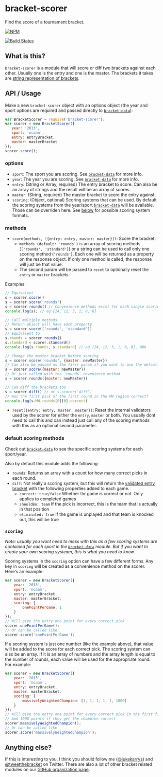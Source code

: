 bracket-scorer
==============

Find the score of a tournament bracket.

[![NPM](https://nodei.co/npm/bracket-scorer.png)](https://nodei.co/npm/bracket-scorer/)

[![Build Status](https://travis-ci.org/bracketclub/bracket-scorer.png?branch=master)](https://travis-ci.org/bracketclub/bracket-scorer)

## What is this?

`bracket-scorer` is a module that will score or diff two brackets against each other. Usually one is the entry and one is the master. The brackets it takes are [string representation of brackets](https://gist.github.com/lukekarrys/2028007#explanation).

## API / Usage

Make a new `bracket-scorer` object with an options object (the year and sport options are required and passed directly to [`bracket-data`](https://github.com/bracketclub/bracket-data#which-sports-does-it-have)):

```js
var BracketScorer = require('bracket-scorer');
var scorer = new BracketScorer({
   year: '2013',
   sport: 'ncaam',
   entry: entryBracket,
   master: masterBracket
});
scorer.score();
```

### options

- `sport`: The sport you are scoring. See [`bracket-data`](https://github.com/bracketclub/bracket-data#api) for more info.
- `year`: The year you are scoring. See [`bracket-data`](https://github.com/bracketclub/bracket-data#api) for more info.
- `entry`: (String or Array, required) The entry bracket to score. Can also be an array of strings and the result will be an array of scores.
- `master`: (String, required) The master bracket to score the entry against.
- `scoring`: (Object, optional) Scoring systems that can be used. By default the scoring systems from the year/sport [`bracket-data`](https://github.com/bracketclub/bracket-data) will be available. Those can be overriden here. See [below](#scoring) for possible scoring system formats.

### methods

- `score(methods, [{entry: entry, master: master}])`: Score the bracket.
  - `methods (default: 'rounds')` is an array of scoring methods (`['rounds', 'standard']`) or a string can be used to call only one scoring method (`'rounds'`). Each one will be returned as a property on the response object. If only one method is called, the response will just be that value.
  - The second param will be passed to `reset` to optionally reset the `entry` or `master` brackets.

Examples:
```js
// Equivalent
s = scorer.score()
s = scorer.score('rounds')
s = scorer.rounds() // Convenience methods exist for each single scoring method
console.log(s); // eg [24, 12, 3, 1, 0, 0]

// Call multiple methods
// Return object will have each property
s = scorer.score(['rounds', 'standard'])
// Equivalent to
s.rounds = scorer.rounds()
s.standard = scorer.standard()
console.log(s.rounds, s.standard) // eg [24, 12, 3, 1, 0, 0], 900

// Change the master bracket before scoring
s = scorer.score('rounds', {master: newMaster})
// Can also be passed as the first param if you want to use the default 'rounds'
s = scorer.score({master: newMaster})
// Or just called with the `rounds` covenience method
s = scorer.rounds({master: newMaster})

// Can diff the brackets too
s = scorer.diff() // or s.scorer('diff')
// Was the first pick of the first round in the MW region correct?
console.log(s.MW.rounds[0][0].correct)
```

- `reset({entry: entry, master: master})`: Reset the internal validators used by the scorer for either the `entry`, `master` or both. You usually dont need to call this and can instead just call any of the scoring methods with this as an optional second parameter.

### default scoring methods

Check out [`bracket-data`](https://github.com/bracketclub/bracket-data#what-data-does-this-module-give-me) to see the specific scoring systems for each sport/year.

Also by default this module adds the following:

- `rounds`: Returns an array with a count for how many correct picks in each round.
- `diff`: Not really a scoring system, but this will return the [validated entry bracket](https://github.com/bracketclub/bracket-validator) with the following properties added to each game.
  - `correct: true/false` Whether thr game is correct or not. Only applies to completed games
  - `shouldBe: team` If the pick is incorrect, this is the team that is actually in that position
  - `eliminated: true` If the game is unplayed and that team is knocked out, this will be true

### `scoring`

*Note: usually you wont need to mess with this as a few scoring systems are contained for each sport in the [`bracket-data`](https://github.com/bracketclub/bracket-data#what-data-does-this-module-give-me) module. But if you want to create your own scoring systeam, this is what you need to know.*

Scoring systems in the `scoring` option can have a few different forms. Any key in `scoring` will be created as a convenience method on the scorer. Here's an example:

```js
var scorer = new BracketScorer({
    year: '2013',
    sport: 'ncaam',
    entry: entryBracket,
    master: masterBracket,
    scoring: {
        onePointPerGame: 1
    }
});
// Will give the entry one point for every correct pick
scorer.onePointPerGame();
// Or can be called like
scorer.score('onePointPerGame');
```

If a scoring system is just one number (like the example above), that value will be added to the score for each correct pick. The scoring system can also be an array. If it is an array of numbers and the array length is equal to the number of rounds, each value will be used for the appropriate round. For example:

```js
var scorer = new BracketScorer({
    year: '2013',
    sport: 'ncaam',
    entry: entryBracket,
    master: masterBracket,
    scoring: {
        massivelyWeightedChampion: [1, 1, 1, 1, 1, 1000]
    }
});
// Will give the entry one point for every correct pick in the first five rounds
// And 1000 points if they get the champion correct
scorer.massivelyWeightedChampion();
// Or can be called like
scorer.score('massivelyWeightedChampion');
```

## Anything else?

If this is interesting to you, I think you should follow me ([@lukekarrys](https://twitter.com/lukekarrys)) and [@tweetthebracket](https://twitter.com/tweetthebracket) on Twitter. There are also a lot of other bracket related modules on our [GitHub organization page](https://github.com/bracketclub).

